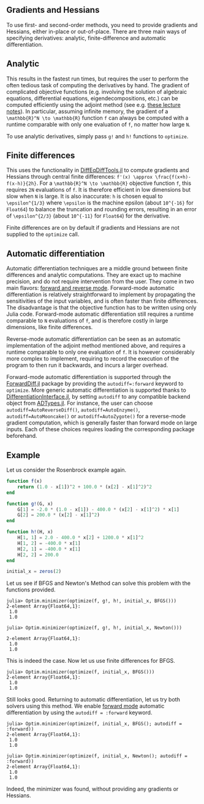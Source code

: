 ## Gradients and Hessians
To use first- and second-order methods, you need to provide gradients and Hessians, either in-place or out-of-place. There are three main ways of specifying derivatives: analytic, finite-difference and automatic differentiation.

## Analytic
This results in the fastest run times, but requires the user to perform the often tedious task of computing the derivatives by hand. The gradient of complicated objective functions (e.g. involving the solution of algebraic equations, differential equations, eigendecompositions, etc.) can be computed efficiently using the adjoint method (see e.g. [these lecture notes](https://math.mit.edu/~stevenj/18.336/adjoint.pdf)). In particular, assuming infinite memory, the gradient of a ``\mathbb{R}^N \to \mathbb{R}`` function ``f`` can always be computed with a runtime comparable with only one evaluation of ``f``, no matter how large ``N``.

To use analytic derivatives, simply pass `g!` and `h!` functions to `optimize`.

## Finite differences
This uses the functionality in [DiffEqDiffTools.jl](https://github.com/JuliaDiffEq/DiffEqDiffTools.jl) to compute gradients and Hessians through central finite differences: ``f'(x) \approx \frac{f(x+h)-f(x-h)}{2h}``. For a ``\mathbb{R}^N \to \mathbb{R}`` objective function ``f``, this requires ``2N`` evaluations of ``f``. It is therefore efficient in low dimensions but slow when ``N`` is large. It is also inaccurate: ``h`` is chosen equal to ``\epsilon^{1/3}`` where ``\epsilon`` is the machine epsilon (about ``10^{-16}`` for `Float64`) to balance the truncation and rounding errors, resulting in an error of ``\epsilon^{2/3}`` (about ``10^{-11}`` for `Float64`) for the derivative.

Finite differences are on by default if gradients and Hessians are not supplied to the `optimize` call.

## Automatic differentiation
Automatic differentiation techniques are a middle ground between finite differences and analytic computations. They are exact up to machine precision, and do not require intervention from the user. They come in two main flavors: [forward and reverse mode](https://en.wikipedia.org/wiki/Automatic_differentiation). Forward-mode automatic differentiation is relatively straightforward to implement by propagating the sensitivities of the input variables, and is often faster than finite differences. The disadvantage is that the objective function has to be written using only Julia code. Forward-mode automatic differentiation still requires a runtime comparable to ``N`` evaluations of ``f``, and is therefore costly in large dimensions, like finite differences.

Reverse-mode automatic differentiation can be seen as an automatic implementation of the adjoint method mentioned above, and requires a runtime comparable to only one evaluation of ``f``. It is however considerably more complex to implement, requiring to record the execution of the program to then run it backwards, and incurs a larger overhead.

Forward-mode automatic differentiation is supported through the [ForwardDiff.jl](https://github.com/JuliaDiff/ForwardDiff.jl) package by providing the `autodiff=:forward` keyword to `optimize`.
More generic automatic differentiation is supported thanks to [DifferentiationInterface.jl](https://github.com/JuliaDiff/DifferentiationInterface.jl), by setting `autodiff` to any compatible backend object from [ADTypes.jl](https://github.com/SciML/ADTypes.jl).
For instance, the user can choose `autodiff=AutoReverseDiff()`, `autodiff=AutoEnzyme()`, `autodiff=AutoMooncake()` or `autodiff=AutoZygote()` for a reverse-mode gradient computation, which is generally faster than forward mode on large inputs.
Each of these choices requires loading the corresponding package beforehand.

## Example

Let us consider the Rosenbrock example again.
```julia
function f(x)
    return (1.0 - x[1])^2 + 100.0 * (x[2] - x[1]^2)^2
end

function g!(G, x)
    G[1] = -2.0 * (1.0 - x[1]) - 400.0 * (x[2] - x[1]^2) * x[1]
    G[2] = 200.0 * (x[2] - x[1]^2)
end

function h!(H, x)
    H[1, 1] = 2.0 - 400.0 * x[2] + 1200.0 * x[1]^2
    H[1, 2] = -400.0 * x[1]
    H[2, 1] = -400.0 * x[1]
    H[2, 2] = 200.0
end

initial_x = zeros(2)
```
Let us see if BFGS and Newton's Method can solve this problem with the functions
provided.
```jlcon
julia> Optim.minimizer(optimize(f, g!, h!, initial_x, BFGS()))
2-element Array{Float64,1}:
 1.0
 1.0

julia> Optim.minimizer(optimize(f, g!, h!, initial_x, Newton()))

2-element Array{Float64,1}:
 1.0
 1.0
```
This is indeed the case. Now let us use finite differences for BFGS.
```jlcon
julia> Optim.minimizer(optimize(f, initial_x, BFGS()))
2-element Array{Float64,1}:
 1.0
 1.0
```
Still looks good. Returning to automatic differentiation, let us try both solvers using this
method.  We enable [forward mode](https://github.com/JuliaDiff/ForwardDiff.jl) automatic
differentiation by using the `autodiff = :forward` keyword.
```jlcon
julia> Optim.minimizer(optimize(f, initial_x, BFGS(); autodiff = :forward))
2-element Array{Float64,1}:
 1.0
 1.0

julia> Optim.minimizer(optimize(f, initial_x, Newton(); autodiff = :forward))
2-element Array{Float64,1}:
 1.0
 1.0
```
Indeed, the minimizer was found, without providing any gradients or Hessians.
